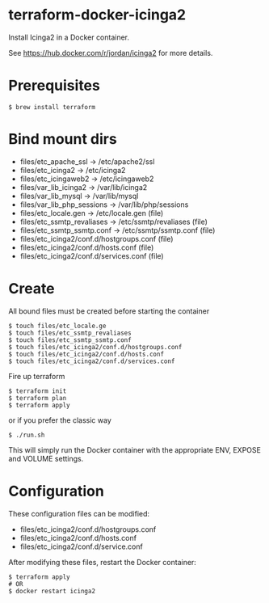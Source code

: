 # terraform-docker-icinga2

Install Icinga2 in a Docker container.

See https://hub.docker.com/r/jordan/icinga2 for more details.

# Prerequisites

```
$ brew install terraform
```

# Bind mount dirs

* files/etc_apache_ssl -> /etc/apache2/ssl
* files/etc_icinga2 -> /etc/icinga2
* files/etc_icingaweb2 -> /etc/icingaweb2
* files/var_lib_icinga2 -> /var/lib/icinga2
* files/var_lib_mysql -> /var/lib/mysql
* files/var_lib_php_sessions -> /var/lib/php/sessions
* files/etc_locale.gen -> /etc/locale.gen (file)
* files/etc_ssmtp_revaliases -> /etc/ssmtp/revaliases (file)
* files/etc_ssmtp_ssmtp.conf -> /etc/ssmtp/ssmtp.conf (file)
* files/etc_icinga2/conf.d/hostgroups.conf (file)
* files/etc_icinga2/conf.d/hosts.conf (file)
* files/etc_icinga2/conf.d/services.conf (file)
# Create

All bound files must be created before starting the container
```
$ touch files/etc_locale.ge
$ touch files/etc_ssmtp_revaliases
$ touch files/etc_ssmtp_ssmtp.conf
$ touch files/etc_icinga2/conf.d/hostgroups.conf
$ touch files/etc_icinga2/conf.d/hosts.conf
$ touch files/etc_icinga2/conf.d/services.conf
```

Fire up terraform

```
$ terraform init
$ terraform plan
$ terraform apply
```

or if you prefer the classic way

```
$ ./run.sh
```

This will simply run the Docker container with the appropriate ENV, EXPOSE and VOLUME settings.

# Configuration

These configuration files can be modified:

* files/etc_icinga2/conf.d/hostgroups.conf
* files/etc_icinga2/conf.d/hosts.conf
* files/etc_icinga2/conf.d/service.conf

After modifying these files, restart the Docker container:

```
$ terraform apply
# OR
$ docker restart icinga2
```